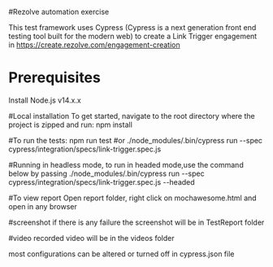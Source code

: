 #Rezolve automation exercise 

This test framework uses Cypress (Cypress is a next generation front end testing tool built for the modern web) to 
create a Link Trigger engagement  in https://create.rezolve.com/engagement-creation

# Prerequisites
Install Node.js v14.x.x

#Local installation
To get started, navigate to the root directory where the project is zipped and run:
npm install


#To run  the tests:
npm run test 
#or
./node_modules/.bin/cypress run --spec  cypress/integration/specs/link-trigger.spec.js

#Running in headless mode, to run in headed mode,use the command below by passing 
./node_modules/.bin/cypress run --spec  cypress/integration/specs/link-trigger.spec.js --headed

#To view report 
Open report folder, right click on mochawesome.html and open in any browser


#screenshot
if there is any failure the screenshot will be in TestReport folder

#video
recorded video will be in the videos folder

most configurations can be altered or turned off in cypress.json file

